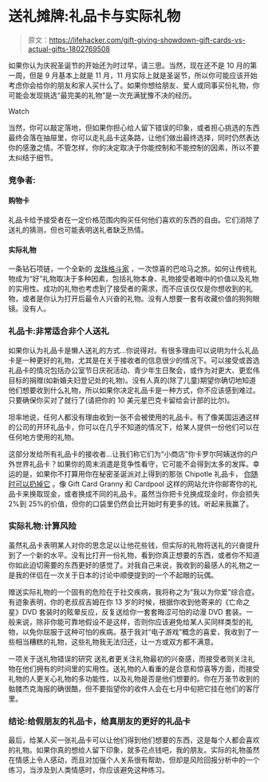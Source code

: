 # 送礼摊牌:礼品卡与实际礼物

> 原文：<https://lifehacker.com/gift-giving-showdown-gift-cards-vs-actual-gifts-1802769508>

如果你认为庆祝圣诞节的开始还为时过早，请三思。当然，现在还不是 10 月的第一周，但是 9 月基本上就是 11 月，11 月实际上就是圣诞节，所以你可能应该开始考虑你会给你的朋友和家人买什么了。如果你想给朋友、爱人或同事买份礼物，你可能会发现挑选“最完美的礼物”是一次充满犹豫不决的经历。

Watch

当然，你可以敲定落地，但如果你担心给人留下错误的印象，或者担心挑选的东西最终会落在抽屉里，你可以走礼品卡这条路，让他们做出最终选择，同时仍然表达你的感激之情。不管怎样，你的决定取决于你能控制和不能控制的因素，所以不要太纠结于细节。

### **竞争者:**

#### **购物卡**

礼品卡给予接受者在一定价格范围内购买任何他们喜欢的东西的自由。它们消除了送礼的猜测，但也可能表明送礼者缺乏热情。

#### **实际礼物**

一条钻石项链，一个全新的 [龙珠格斗家](http://kotaku.com/we-played-an-hour-of-dragon-ball-fighterz-and-like-it-s-1798353579) ，一次惊喜的巴哈马之旅。如何让传统礼物成为“好”礼物取决于多种因素，包括礼物本身、礼物接受者眼中的价值以及礼物的实用性。成功的礼物也考虑到了接受者的需求，而不应该仅仅是你想收到的礼物，或者是你认为打开后最令人兴奋的礼物。没有人想要一套有收藏价值的狗狗眼镜。没有人。

### **礼品卡:非常适合非个人送礼**

如果你认为礼品卡是懒人送礼的方式...你说得对。有很多理由可以说明为什么礼品卡是一种更好的礼物，尤其是在关于接收者的信息很少的情况下。可以接受或首选礼品卡的情况包括办公室节日庆祝活动、青少年生日聚会，或作为对更大、更宏伟目标的捐赠(如新婚夫妇登记处的礼物)。没有人真的(除了儿童)期望你确切地知道他们想要收到什么礼物，所以如果你决定礼品卡是一种方式，你不应该感到难过。只要确保你买对了就行了(请把你的 10 美元星巴克卡留给会计部的比尔)。

坦率地说，任何人都没有理由收到一张不会被使用的礼品卡。有了像美国运通这样的公司的开环礼品卡，你可以在几乎不知道的情况下，给某人提供一份他们可以在任何地方使用的礼物。

这部分发给所有礼品卡的接收者...让我们称它们为“小商店”你卡罗尔阿姨送你的户外世界礼品卡？如果你的周末消遣是竞争性看守，它可能不会得到太多的发挥。幸运的是，如果你不打算用你在秘密圣诞派对上得到的那张 Chipotle 礼品卡， [你随时可以扔掉它](http://lifehacker.com/everything-you-can-do-with-gift-cards-you-don-t-want-1790570272) 。像 Gift Card Granny 和 Cardpool 这样的网站允许你邮寄你的礼品卡来换取现金，或者换成不同的礼品卡。虽然当你把卡兑换成现金时，你会损失 2%到 25%的价值，但你的口袋里仍然会比开始时有更多的钱。听起来我赢了。

### **实际礼物:计算风险**

虽然礼品卡表明某人对你的思念足以让他花些钱，但实际的礼物将送礼的兴奋提升到了一个新的水平。没有比打开一份礼物，看到你真正想要的东西，或者你不知道你如此迫切需要的东西更好的感觉了。对我自己来说，我收到的最感人的礼物之一是我的伴侣在一次关于日本的讨论中顺便提到的一个不起眼的玩偶。

赠送实际礼物的一个固有的危险在于社交疾病，我将称之为“我以为你爱”综合症。有迹象表明，你的老叔叔吉姆在你 13 岁的时候，根据你收到他寄来的《亡命之星》DVD 套装时的眩晕反应，反复送给你一套套晦涩可怕的动漫 DVD 套装。一般来说，除非你能可靠地假设不是这样，否则你应该避免给某人买同样类型的礼物，以免你屈服于这种可怕的疾病。基于我对“电子游戏”概念的喜爱，我收到了一些相当糟糕的礼物，这些礼物我无法归还，让一方或双方都不满意。

一项关于送礼物错误的研究 送礼者更关注礼物最初的兴奋感，而接受者则关注礼物在他们拥有的时间里的实用性。送礼物的人看重的是合意和惊喜等方面，而接受礼物的人更关心礼物的多功能性，以及礼物是否是他们想要的。你在万圣节收到的骷髅杰克海报的确很酷，但不要指望你的收件人会在七月中旬把它挂在他们的客厅里。

### **结论:给假朋友的礼品卡，给真朋友的更好的礼品卡**

最后，给某人买一张礼品卡可以让他们得到他们想要的东西，这是每个人都会喜欢的礼物。如果你真的想给人留下印象，就多花点钱吧，我的朋友。实际的礼物虽然在情感上令人感动，而且对加强个人关系很有帮助，但却是风险回报分析中的一个练习，当涉及到人类情感时，你应该避免这种练习。